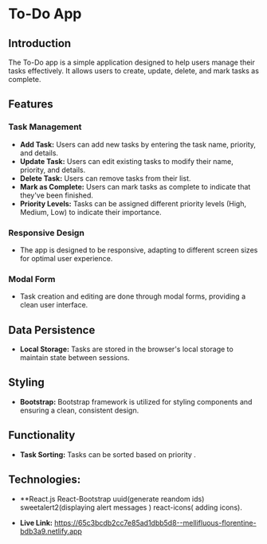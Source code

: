 # To-Do App

## Introduction

The To-Do app is a simple application designed to help users manage their tasks effectively. It allows users to create, update, delete, and mark tasks as complete.

## Features

### Task Management

- **Add Task:** Users can add new tasks by entering the task name, priority, and details.
- **Update Task:** Users can edit existing tasks to modify their name, priority, and details.
- **Delete Task:** Users can remove tasks from their list.
- **Mark as Complete:** Users can mark tasks as complete to indicate that they've been finished.
- **Priority Levels:** Tasks can be assigned different priority levels (High, Medium, Low) to indicate their importance.

### Responsive Design

- The app is designed to be responsive, adapting to different screen sizes for optimal user experience.

### Modal Form

- Task creation and editing are done through modal forms, providing a clean user interface.

## Data Persistence

- **Local Storage:** Tasks are stored in the browser's local storage to maintain state between sessions.

## Styling

- **Bootstrap:** Bootstrap framework is utilized for styling components and ensuring a clean, consistent design.

## Functionality

- **Task Sorting:** Tasks can be sorted based on priority .

## Technologies:

- \*\*React.js React-Bootstrap uuid(generate reandom ids) sweetalert2(displaying alert messages ) react-icons( adding icons).

- **Live Link:** https://65c3bcdb2cc7e85ad1dbb5d8--mellifluous-florentine-bdb3a9.netlify.app
